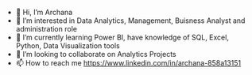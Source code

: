 - 👋 Hi, I’m Archana
- 👀 I’m interested in Data Analytics, Management, Buisness Analyst and administration  role
- 🌱 I’m currently learning Power BI, have knowledge of SQL, Excel, Python, Data Visualization tools
- 💞️ I’m looking to collaborate on Analytics Projects
- 📫 How to reach me https://www.linkedin.com/in/archana-858a13151

<!---
archana2727/archana2727 is a ✨ special ✨ repository because its `README.md` (this file) appears on your GitHub profile.
You can click the Preview link to take a look at your changes.
--->
